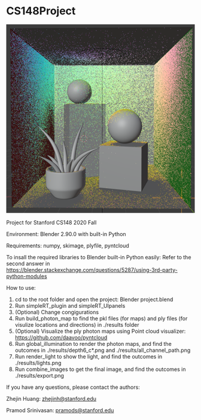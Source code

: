 # CS148Project
![Alt text](photon_map.png?raw=true "Title")

Project for Stanford CS148 2020 Fall

Environment:
Blender 2.90.0 with built-in Python

Requirements:
numpy, skimage, plyfile, pyntcloud

To insall the required libraries to Blender built-in Python easily:
Refer to the second answer in https://blender.stackexchange.com/questions/5287/using-3rd-party-python-modules

How to use:
1. cd to the root folder and open the project: Blender project.blend
2. Run simpleRT_plugin and simpleRT_UIpanels
3. (Optional) Change congigurations
4. Run build_photon_map to find the pkl files (for maps) and ply files (for visulize locations and directions) in ./results folder
5. (Optional) Visualize the ply photon maps using Point cloud visualizer: https://github.com/daavoo/pyntcloud
6. Run global_illumination to render the photon maps, and find the outcomes in ./results/depth6_c*.png and ./results/all_channel_path.png
7. Run render_light to show the light, and find the outcomes in ./results/lights.png
8. Run combine_images to get the final image, and find the outcomes in ./results/export.png

If you have any questions, please contact the authors:

Zhejin Huang: zhejinh@stanford.edu

Pramod Srinivasan: pramods@stanford.edu
